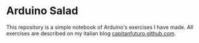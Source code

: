 # Arduino Salad

This repository is a simple notebook of Arduino's exercises I have made. All exercises are described on my italian blog [capitanfuturo.github.com](https://capitanfuturo.github.com).
